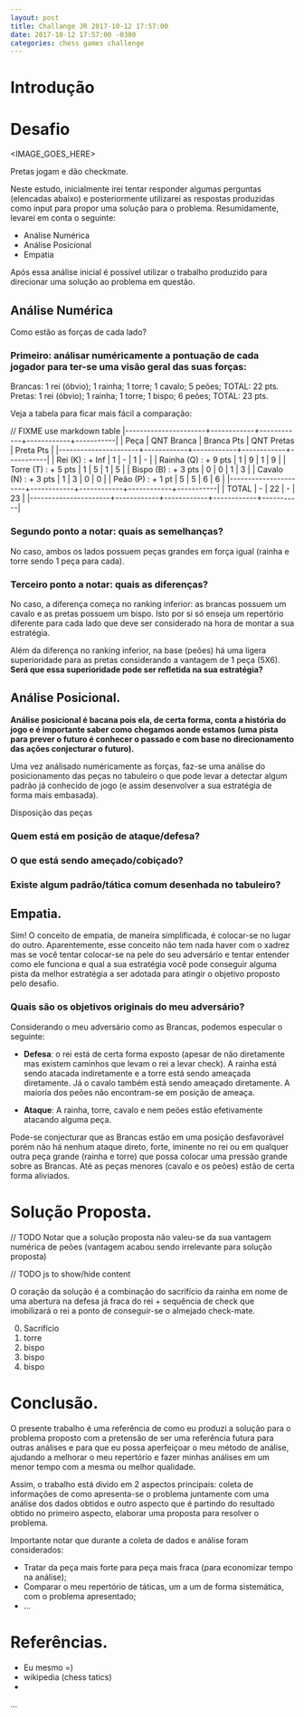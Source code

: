 ```yaml
---
layout: post
title: Challange JR 2017-10-12 17:57:00
date: 2017-10-12 17:57:00 -0300
categories: chess games challenge
---
```

# Introdução

# Desafio

<IMAGE_GOES_HERE>

Pretas jogam e dão checkmate.

Neste estudo, inicialmente irei tentar responder algumas perguntas (elencadas abaixo) e posteriormente utilizarei as respostas produzidas como input para propor uma solução para o problema. Resumidamente, levarei em conta o seguinte:

* Análise Numérica
* Análise Posicional
* Empatia

Após essa análise inicial é possível utilizar o trabalho produzido para direcionar uma solução ao problema em questão.

## Análise Numérica

Como estão as forças de cada lado?

### Primeiro: análisar numéricamente a pontuação de cada jogador para ter-se uma visão geral das suas forças:

Brancas: 1 rei (óbvio); 1 rainha; 1 torre; 1 cavalo; 5 peões; TOTAL: 22 pts.
Pretas: 1 rei (óbvio); 1 rainha; 1 torre; 1 bispo; 6 peões; TOTAL: 23 pts.

Veja a tabela para ficar mais fácil a comparação:

// FIXME use markdown table
|----------------------+------------+------------+------------+-----------|
| Peça                 | QNT Branca | Branca Pts | QNT Pretas | Preta Pts |
|----------------------+------------+------------+------------+-----------|
| Rei (K)    : + Inf   |          1 |          - |          1 |         - |
| Rainha (Q) : + 9 pts |          1 |          9 |          1 |         9 |
| Torre (T)  : + 5 pts |          1 |          5 |          1 |         5 |
| Bispo (B)  : + 3 pts |          0 |          0 |          1 |         3 |
| Cavalo (N) : + 3 pts |          1 |          3 |          0 |         0 |
| Peão (P)   : + 1 pt  |          5 |          5 |          6 |         6 |
|----------------------+------------+------------+------------+-----------|
| TOTAL                |          - |         22 |          - |        23 |
|----------------------+------------+------------+------------+-----------|

### Segundo ponto a notar: quais as semelhanças?

No caso, ambos os lados possuem peças grandes em força igual (rainha e torre sendo 1 peça para cada).

### Terceiro ponto a notar: quais as diferenças?

No caso, a diferença começa no ranking inferior: as brancas possuem um cavalo e as pretas possuem um bispo. Isto por si só enseja um repertório diferente para cada lado que deve ser considerado na hora de montar a sua estratégia.

Além da diferença no ranking inferior, na base (peões) há uma ligera superioridade para as pretas considerando a vantagem de 1 peça (5X6). **Será que essa superioridade pode ser refletida na sua estratégia?**

## Análise Posicional.

**Análise posicional é bacana pois ela, de certa forma, conta a história do jogo e é importante saber como chegamos aonde estamos (uma pista para prever o futuro é conhecer o passado e com base no direcionamento das ações conjecturar o futuro).**

Uma vez análisado numéricamente as forças, faz-se uma análise do posicionamento das peças no tabuleiro o que pode levar a detectar algum padrão já conhecido de jogo (e assim desenvolver a sua estratégia de forma mais embasada).

Disposição das peças

### Quem está em posição de ataque/defesa?

### O que está sendo ameçado/cobiçado?

### Existe algum padrão/tática comum desenhada no tabuleiro?

## Empatia.

Sim! O conceito de empatia, de maneira simplificada, é colocar-se no lugar do outro. Aparentemente, esse conceito não tem nada haver com o xadrez mas se você tentar colocar-se na pele do seu adversário e tentar entender como ele funciona e qual a sua estratégia você pode conseguir alguma pista da melhor estratégia a ser adotada para atingir o objetivo proposto pelo desafio.

### Quais são os objetivos originais do meu adversário?

Considerando o meu adversário como as Brancas, podemos especular o seguinte:

* **Defesa**: o rei está de certa forma exposto (apesar de não diretamente mas existem caminhos que levam o rei a levar check). A rainha está sendo atacada indiretamente e a torre está sendo ameaçada diretamente. Já o cavalo também está sendo ameaçado diretamente. A maioria dos peões não encontram-se em posição de ameaça.

* **Ataque**: A rainha, torre, cavalo e nem peões estão efetivamente atacando alguma peça.

Pode-se conjecturar que as Brancas estão em uma posição desfavorável porém não há nenhum ataque direto, forte, iminente no rei ou em qualquer outra peça grande (rainha e torre) que possa colocar uma pressão grande sobre as Brancas. Até as peças menores (cavalo e os peões) estão de certa forma aliviados.

# Solução Proposta.

// TODO Notar que a solução proposta não valeu-se da sua vantagem numérica de peões (vantagem acabou sendo irrelevante para solução proposta)

// TODO js to show/hide content

O coração da solução é a combinação do sacrifício da rainha em nome de uma abertura na defesa já fraca do rei + sequência de check que imobilizará o rei a ponto de conseguir-se o almejado check-mate.

0. Sacrifício 
1. torre
2. bispo
3. bispo
4. bispo

# Conclusão.

O presente trabalho é uma referência de como eu produzi a solução para o problema proposto com a pretensão de ser uma referência futura para outras análises e para que eu possa aperfeiçoar o meu método de análise, ajudando a melhorar o meu repertório e fazer minhas análises em um menor tempo com a mesma ou melhor qualidade.

Assim, o trabalho está divido em 2 aspectos principais: coleta de informações de como apresenta-se o problema juntamente com uma análise dos dados obtidos e outro aspecto que é partindo do resultado obtido no primeiro aspecto, elaborar uma proposta para resolver o problema.

Importante notar que durante a coleta de dados e análise foram considerados:

* Tratar da peça mais forte para peça mais fraca (para economizar tempo na análise);
* Comparar o meu repertório de táticas, um a um de forma sistemática, com o problema apresentado;
* ...

# Referências.

* Eu mesmo =)
* wikipedia (chess tatics)
* 
...
